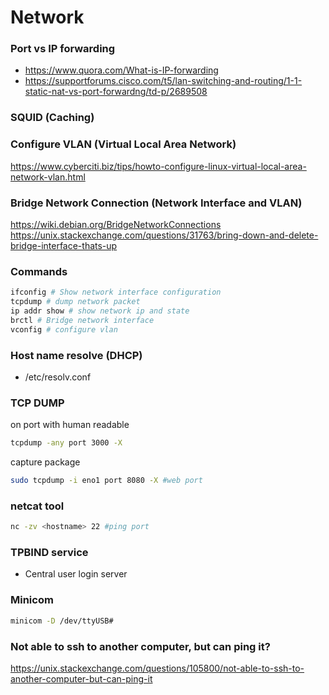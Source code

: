 # Network

### Port vs IP forwarding
- https://www.quora.com/What-is-IP-forwarding
- https://supportforums.cisco.com/t5/lan-switching-and-routing/1-1-static-nat-vs-port-forwardng/td-p/2689508

### SQUID (Caching)

### Configure VLAN (Virtual Local Area Network)
https://www.cyberciti.biz/tips/howto-configure-linux-virtual-local-area-network-vlan.html

### Bridge Network Connection (Network Interface and VLAN)
https://wiki.debian.org/BridgeNetworkConnections
https://unix.stackexchange.com/questions/31763/bring-down-and-delete-bridge-interface-thats-up


### Commands
```bash
ifconfig # Show network interface configuration
tcpdump # dump network packet
ip addr show # show network ip and state
brctl # Bridge network interface
vconfig # configure vlan
```

### Host name resolve (DHCP)
- /etc/resolv.conf
### TCP DUMP
on port with human readable
```bash
tcpdump -any port 3000 -X
```
capture package
```bash
sudo tcpdump -i eno1 port 8080 -X #web port
```

### netcat tool
```bash
nc -zv <hostname> 22 #ping port
```


### TPBIND service
- Central user login server

### Minicom
```bash
minicom -D /dev/ttyUSB#
```
### Not able to ssh to another computer, but can ping it?
https://unix.stackexchange.com/questions/105800/not-able-to-ssh-to-another-computer-but-can-ping-it

